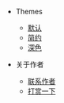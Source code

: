 * Themes
  - <a href="#" data-link-title="Simple">默认</a>
  - <a href="#" data-link-title="Defaults">简约</a> 
  - <a href="#" data-link-title="Simple Dark">深色</a>

* 关于作者
  * [联系作者](about/author)
  * [打赏一下](about/donate)